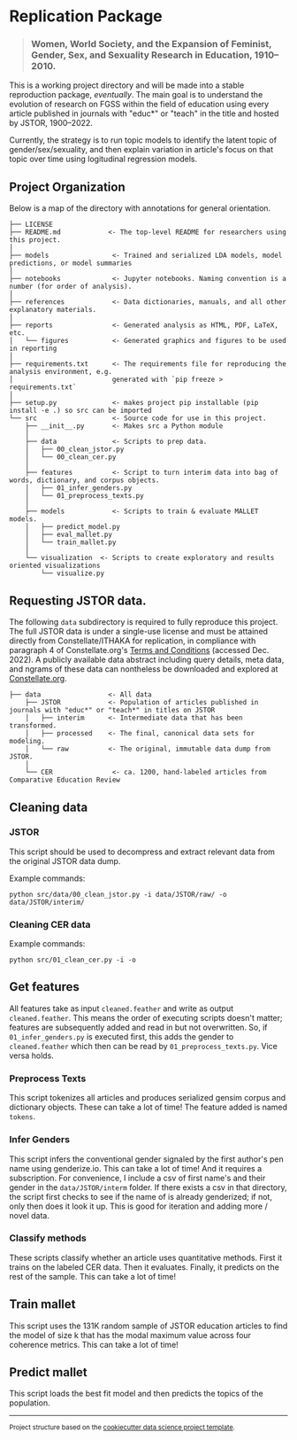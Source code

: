 # Replication Package
>### Women, World Society, and the Expansion of Feminist, Gender, Sex, and Sexuality Research in Education, 1910–2010.

This is a working project directory and will be made into a stable reproduction package, _eventually_. The main goal is to understand the evolution of research on FGSS within the field of education using every article published in journals with "educ*" or "teach" in the title and hosted by JSTOR, 1900–2022. 

Currently, the strategy is to run topic models to identify the latent topic of gender/sex/sexuality, and then explain variation in article's focus on that topic over time using logitudinal regression models.


## Project Organization

Below is a map of the directory with annotations for general orientation.

    ├── LICENSE
    ├── README.md            <- The top-level README for researchers using this project.
    │    
    ├── models                <- Trained and serialized LDA models, model predictions, or model summaries
    │
    ├── notebooks             <- Jupyter notebooks. Naming convention is a number (for order of analysis).
    │
    ├── references            <- Data dictionaries, manuals, and all other explanatory materials.
    │
    ├── reports               <- Generated analysis as HTML, PDF, LaTeX, etc.
    │   └── figures           <- Generated graphics and figures to be used in reporting
    │
    ├── requirements.txt      <- The requirements file for reproducing the analysis environment, e.g.
    │                         generated with `pip freeze > requirements.txt`
    │
    ├── setup.py              <- makes project pip installable (pip install -e .) so src can be imported
    └── src                   <- Source code for use in this project.
        ├── __init__.py       <- Makes src a Python module
        │
        ├── data              <- Scripts to prep data.
        │   ├── 00_clean_jstor.py
        │   └── 00_clean_cer.py
        │
        ├── features          <- Script to turn interim data into bag of words, dictionary, and corpus objects.
        │   ├── 01_infer_genders.py
        │   └── 01_preprocess_texts.py
        │
        ├── models            <- Scripts to train & evaluate MALLET models.
        │   ├── predict_model.py
        │   ├── eval_mallet.py
        │   └── train_mallet.py
        │
        └── visualization  <- Scripts to create exploratory and results oriented visualizations
            └── visualize.py

## Requesting JSTOR data.

The following `data` subdirectory is required to fully reproduce this project. The full JSTOR data is under a single-use license and must be attained directly from Constellate/ITHAKA for replication, in compliance with paragraph 4 of Constellate.org's [Terms and Conditions](constellate.org/terms-and-conditions) (accessed Dec. 2022). A publicly available data abstract including query details, meta data, and ngrams of these data can nontheless be downloaded and explored at [Constellate.org](https://constellate.org/dataset/dcaf743a-a4e1-39cb-5ac6-024c6b5d9c53/). 

    ├── data                 <- All data
        ├── JSTOR            <- Population of articles published in journals with "educ*" or "teach*" in titles on JSTOR
        │   ├── interim      <- Intermediate data that has been transformed.
        │   ├── processed    <- The final, canonical data sets for modeling.
        │   └── raw          <- The original, immutable data dump from JSTOR.
        │
        └── CER               <- ca. 1200, hand-labeled articles from Comparative Education Review 


## Cleaning data 
### JSTOR
This script should be used to decompress and extract relevant data from the original JSTOR data dump.

Example commands: 

```
python src/data/00_clean_jstor.py -i data/JSTOR/raw/ -o data/JSTOR/interim/ 
```

### Cleaning CER data 

Example commands: 

```
python src/01_clean_cer.py -i -o 
```


## Get features
All features take as input `cleaned.feather` and write as output `cleaned.feather`. This means the order of executing scripts doesn't matter; features are subsequently added and read in but not overwritten. So, if `01_infer_genders.py` is executed first, this adds the gender to `cleaned.feather` which then can be read by `01_preprocess_texts.py`. Vice versa holds. 

### Preprocess Texts
This script tokenizes all articles and produces serialized gensim corpus and dictionary objects. These can take a lot of time! The feature added is named `tokens`.

### Infer Genders
This script infers the conventional gender signaled by the first author's pen name using genderize.io. This can take a lot of time! And it requires a subscription. For convenience, I include a csv of first name's and their gender in the `data/JSTOR/interm` folder. If there exists a csv in that directory, the script first checks to see if the name of is already genderized; if not, only then does it look it up. This is good for iteration and adding more / novel data.

### Classify methods
These scripts classify whether an article uses quantitative methods. First it trains on the labeled CER data. Then it evaluates. Finally, it predicts on the rest of the sample. This can take a lot of time! 


## Train mallet 
This script uses the 131K random sample of JSTOR education articles to find the model of size k that has the modal maximum value across four coherence metrics. This can take a lot of time! 

## Predict mallet
This script loads the best fit model and then predicts the topics of the population.

--------

<p><small>Project structure based on the <a target="_blank" href="https://drivendata.github.io/cookiecutter-data-science/">cookiecutter data science project template</a>.</small></p>
